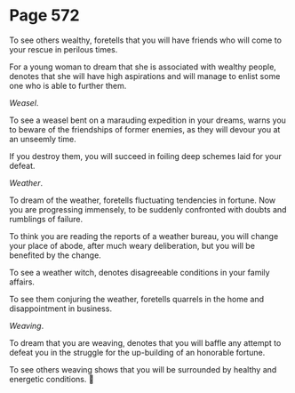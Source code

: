 # Page 572
To see others wealthy, foretells that you will have friends who will come
to your rescue in perilous times.


For a young woman to dream that she is associated with wealthy people,
denotes that she will have high aspirations and will manage to enlist
some one who is able to further them.


_Weasel_.


To see a weasel bent on a marauding expedition in your dreams,
warns you to beware of the friendships of former enemies,
as they will devour you at an unseemly time.


If you destroy them, you will succeed in foiling deep schemes
laid for your defeat.


_Weather_.


To dream of the weather, foretells fluctuating tendencies in fortune.
Now you are progressing immensely, to be suddenly confronted with doubts
and rumblings of failure.


To think you are reading the reports of a weather bureau,
you will change your place of abode, after much weary deliberation,
but you will be benefited by the change.


To see a weather witch, denotes disagreeable conditions
in your family affairs.


To see them conjuring the weather, foretells quarrels in the home
and disappointment in business.


_Weaving_.


To dream that you are weaving, denotes that you will baffle
any attempt to defeat you in the struggle for the up-building
of an honorable fortune.


To see others weaving shows that you will be surrounded by healthy
and energetic conditions.

